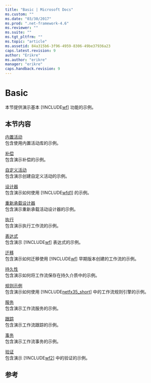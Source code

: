 ```yaml
---
title: "Basic | Microsoft Docs"
ms.custom: ""
ms.date: "03/30/2017"
ms.prod: ".net-framework-4.6"
ms.reviewer: ""
ms.suite: ""
ms.tgt_pltfrm: ""
ms.topic: "article"
ms.assetid: 84a315b6-3f96-4959-8306-49be37936a23
caps.latest.revision: 9
author: "Erikre"
ms.author: "erikre"
manager: "erikre"
caps.handback.revision: 9
---
```

# Basic
本节提供演示基本 [!INCLUDE[wf](../../../../includes/wf-md.md)] 功能的示例。  
  
## 本节内容  
 [内置活动](../../../../docs/framework/windows-workflow-foundation/samples/built-in-activities.md)  
 包含使用内置活动库的示例。  
  
 [补偿](../../../../docs/framework/windows-workflow-foundation/samples/compensation-samples.md)  
 包含演示补偿的示例。  
  
 [自定义活动](../../../../docs/framework/windows-workflow-foundation/samples/custom-activities.md)  
 包含演示创建自定义活动的示例。  
  
 [设计器](../../../../docs/framework/windows-workflow-foundation/samples/designer.md)  
 包含演示如何使用 [!INCLUDE[wfd1](../../../../includes/wfd1-md.md)] 的示例。  
  
 [重新承载设计器](../../../../docs/framework/windows-workflow-foundation/samples/designer-rehosting.md)  
 包含演示重新承载活动设计器的示例。  
  
 [执行](../../../../docs/framework/windows-workflow-foundation/samples/execution.md)  
 包含演示执行工作流的示例。  
  
 [表达式](../../../../docs/framework/windows-workflow-foundation/samples/expressions.md)  
 包含演示 [!INCLUDE[wf](../../../../includes/wf-md.md)] 表达式的示例。  
  
 [迁移](../../../../docs/framework/windows-workflow-foundation/samples/migration.md)  
 包含演示如何迁移使用 [!INCLUDE[wf](../../../../includes/wf-md.md)] 早期版本创建的工作流的示例。  
  
 [持久性](../../../../docs/framework/windows-workflow-foundation/samples/persistence.md)  
 包含演示如何将工作流保存在持久介质中的示例。  
  
 [规则示例](../../../../docs/framework/windows-workflow-foundation/samples/rules-samples.md)  
 包含演示如何使用 [!INCLUDE[netfx35_short](../../../../includes/netfx35-short-md.md)] 中的工作流规则引擎的示例。  
  
 [服务](../../../../docs/framework/windows-workflow-foundation/samples/services.md)  
 包含演示工作流服务的示例。  
  
 [跟踪](../../../../docs/framework/windows-workflow-foundation/samples/tracking.md)  
 包含演示工作流跟踪的示例。  
  
 [事务](../../../../docs/framework/windows-workflow-foundation/samples/basic-transactions.md)  
 包含演示工作流事务的示例。  
  
 [验证](../../../../docs/framework/windows-workflow-foundation/samples/validation.md)  
 包含演示 [!INCLUDE[wf2](../../../../includes/wf2-md.md)] 中的验证的示例。  
  
## 参考
